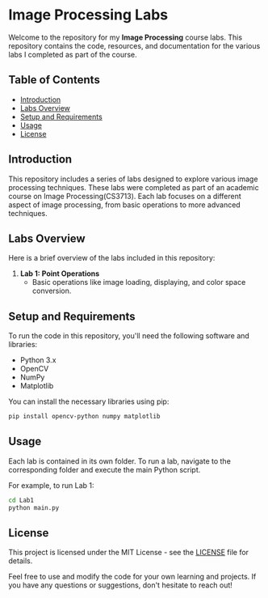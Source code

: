 # Image Processing Labs

Welcome to the repository for my **Image Processing** course labs. This repository contains the code, resources, and documentation for the various labs I completed as part of the course.

## Table of Contents

- [Introduction](#introduction)
- [Labs Overview](#labs-overview)
- [Setup and Requirements](#setup-and-requirements)
- [Usage](#usage)
- [License](#license)

## Introduction

This repository includes a series of labs designed to explore various image processing techniques. These labs were completed as part of an academic course on Image Processing(CS3713). Each lab focuses on a different aspect of image processing, from basic operations to more advanced techniques.

## Labs Overview

Here is a brief overview of the labs included in this repository:

1. **Lab 1: Point Operations**
   - Basic operations like image loading, displaying, and color space conversion.


## Setup and Requirements

To run the code in this repository, you'll need the following software and libraries:

- Python 3.x
- OpenCV
- NumPy
- Matplotlib

You can install the necessary libraries using pip:

```bash
pip install opencv-python numpy matplotlib
```

## Usage

Each lab is contained in its own folder. To run a lab, navigate to the corresponding folder and execute the main Python script.

For example, to run Lab 1:
```bash
cd Lab1
python main.py
```

## License

This project is licensed under the MIT License - see the [LICENSE](LICENSE) file for details.

Feel free to use and modify the code for your own learning and projects. If you have any questions or suggestions, don't hesitate to reach out!



